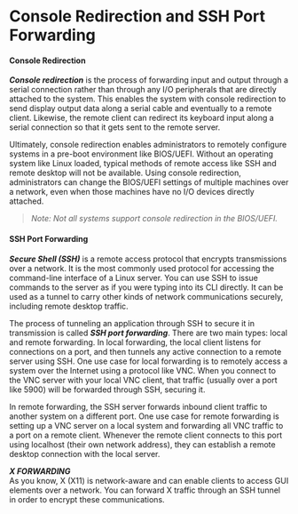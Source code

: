 # Console Redirection and SSH Port Forwarding

#### Console Redirection

**_Console redirection_** is the process of forwarding input and output through a serial connection rather than through any I/O peripherals that are directly attached to the system. This enables the system with console redirection to send display output data along a serial cable and eventually to a remote client. Likewise, the remote client can redirect its keyboard input along a serial connection so that it gets sent to the remote server.

Ultimately, console redirection enables administrators to remotely configure systems in a pre-boot environment like BIOS/UEFI. Without an operating system like Linux loaded, typical methods of remote access like SSH and remote desktop will not be available. Using console redirection, administrators can change the BIOS/UEFI settings of multiple machines over a network, even when those machines have no I/O devices directly attached.

> _Note: Not all systems support console redirection in the BIOS/UEFI._

#### SSH Port Forwarding

**_Secure Shell (SSH)_** is a remote access protocol that encrypts transmissions over a network. It is the most commonly used protocol for accessing the command-line interface of a Linux server. You can use SSH to issue commands to the server as if you were typing into its CLI directly. It can be used as a tunnel to carry other kinds of network communications securely, including remote desktop traffic.

The process of tunneling an application through SSH to secure it in transmission is called **_SSH port forwarding_**. There are two main types: local and remote forwarding. In local forwarding, the local client listens for connections on a port, and then tunnels any active connection to a remote server using SSH. One use case for local forwarding is to remotely access a system over the Internet using a protocol like VNC. When you connect to the VNC server with your local VNC client, that traffic (usually over a port like 5900) will be forwarded through SSH, securing it.

In remote forwarding, the SSH server forwards inbound client traffic to another system on a different port. One use case for remote forwarding is setting up a VNC server on a local system and forwarding all VNC traffic to a port on a remote client. Whenever the remote client connects to this port using localhost (their own network address), they can establish a remote desktop connection with the local server.

**_X FORWARDING_**  
As you know, X (X11) is network-aware and can enable clients to access GUI elements over a network. You can forward X traffic through an SSH tunnel in order to encrypt these communications.
